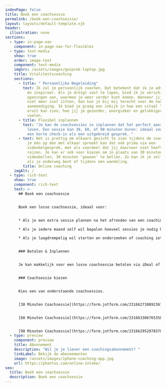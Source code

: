 ```yaml
---
indexPage: false
title: Boek een coachsessie
permalink: /boek-een-coachsessie/
layout: layouts/default-template.njk
header:
  illustration: none
sections:
  - type: in-page-nav
    component: in-page-nav-for-flexibles
  - type: text-media
    show: true
    order: image-text
    component: text-media
    imgSrc: /assets/images/gesprek-laptop.jpg
    title: Vitaliteitscoaching
    sections:
      - title: " Persoonlijke Begeleiding"
        text: Ik zal je persoonlijk coachen. Dat betekent dat ik je adviseer, motiveer
          én inspireer. Als je dreigt vast te lopen, bied ik je verschillende
          openingen aan, waarmee je weer verder kunt komen. Wanneer jij het even
          niet meer ziet zitten, dan kun je bij mij terecht voor de nodige
          aanmoediging. Ik bied je graag een inkijk in hoe een vitaal leven
          eruit kan zien, hoe jij je gezonder, energieker en gelukkiger kan gaan
          voelen.
      - title: Flexibel inplannen
        text: "Je kan de coachsessies zo inplannen dat het perfect aansluit op je drukke
          leven. Een sessie kan 30, 60, óf 90 minuten duren: ideaal voor zowel
          een korte check-in als een uitgebreid gesprek. "
      - text: Het is prettig om elkaars gezicht te zien tijdens de coachsessies. Wanneer
          je één op één met elkaar spreekt kan dat ook prima via een
          videobelgesprek, met als voordeel dat jij daarvoor niet hoeft te
          reizen. Je kan er ook voor kiezen om in plaats van 30 minuten te
          videobellen, 30 minuten ‘gewoon’ te bellen. Zo kan ik je zelfs coachen
          als je onderweg bent of tijdens een wandeling.
        title: Online coaching
    imgAlt: /
  - type: rich-text
    show: true
    component: rich-text
    text: >-
      ## Boek een coachsessie


      Boek een losse coachsessie, ideaal voor:


      * Als je een extra sessie plannen na het afronden van een coachingstraject 

      * Als je iedere maand zelf wil bepalen hoeveel sessies je nodig heb

      * Als je laagdrempelig wil starten en onderzoeken of coaching iets voor jou is


      ### Betalen & Inplannen


      Je kan makkelijk voor een losse coachsessie betalen via iDeal of CreditCard. Vervolgens kan je via Calendly een afspraak inplannen in mijn agenda. De aankomende tijd ben ik alleen op de vrijdagen beschikbaar voor nieuwe coachsessies.


      ### Coachsessie kiezen


      Kies een van onderstaande coachsessies. 


      [30 Minuten Coachsessie](https://form.jotform.com/231662738892367)


      [60 Minuten Coachsessie](https://form.jotform.com/231663306765358)


      [90 Minuten Coachsessie](https://form.jotform.com/231662952978370)
  - type: preview
    component: preview
    title: Abonnement
    description: "Wil je je liever een coachingsabonnement? "
    linkLabel: Bekijk de abonnementen
    image: /assets/images/iphone-coaching-app.jpg
    url: https://phantus.com/online-intake/
seo:
  title: Boek een coachsessie
  description: Boek een coachsessie
---
```

